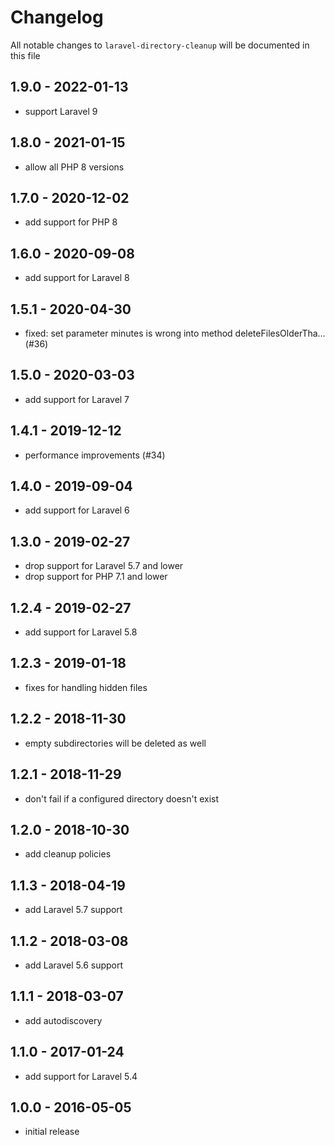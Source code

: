 # Changelog

All notable changes to `laravel-directory-cleanup` will be documented in this file

## 1.9.0 - 2022-01-13

- support Laravel 9

## 1.8.0 - 2021-01-15

- allow all PHP 8 versions

## 1.7.0 - 2020-12-02

- add support for PHP 8

## 1.6.0 - 2020-09-08

- add support for Laravel 8

## 1.5.1 - 2020-04-30

- fixed: set parameter minutes is wrong into method deleteFilesOlderTha… (#36)

## 1.5.0 - 2020-03-03

- add support for Laravel 7

## 1.4.1 - 2019-12-12

- performance improvements (#34)

## 1.4.0 - 2019-09-04

- add support for Laravel 6

## 1.3.0 - 2019-02-27

- drop support for Laravel 5.7 and lower
- drop support for PHP 7.1 and lower

## 1.2.4 - 2019-02-27

- add support for Laravel 5.8

## 1.2.3 - 2019-01-18

- fixes for handling hidden files

## 1.2.2 - 2018-11-30

- empty subdirectories will be deleted as well

## 1.2.1 - 2018-11-29

- don't fail if a configured directory doesn't exist

## 1.2.0 - 2018-10-30

- add cleanup policies

## 1.1.3 - 2018-04-19

- add Laravel 5.7 support

## 1.1.2 - 2018-03-08

- add Laravel 5.6 support

## 1.1.1 - 2018-03-07

- add autodiscovery

## 1.1.0 - 2017-01-24

- add support for Laravel 5.4

## 1.0.0 - 2016-05-05

- initial release
